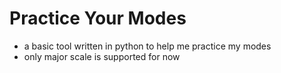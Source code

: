# Practice Your Modes
- a basic tool written in python to help me practice my modes
- only major scale is supported for now
